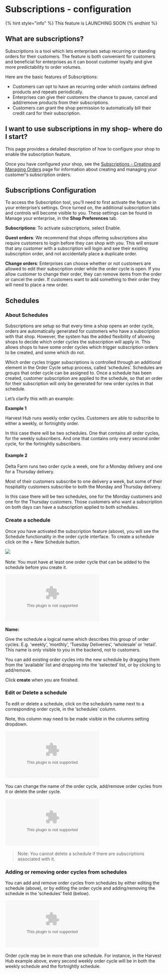 # Subscriptions - configuration

{% hint style="info" %}
This feature is LAUNCHING SOON
{% endhint %}

## What are subscriptions?

Subscriptions is a tool which lets enterprises setup recurring or standing orders for their customers. The feature is both convenient for customers and beneficial for enterprises as it can boost customer loyalty and give more predictability to order volumes.

Here are the basic features of Subscriptions:

* Customers can opt to have an recurring order which contains defined products and repeats periodically.
* Enterprises can give their customers the chance to pause, cancel and add/remove products from their subscriptions.
* Customers can grant the shop permission to automatically bill their credit card for their subscription.

## I want to use subscriptions in my shop- where do I start?

This page provides a detailed description of how to configure your shop to enable the subscription feature.

Once you have configured your shop, see the [Subscriptions - Creating and Managing Orders](https://github.com/ofn-user-guide/ofn-user-guide-master/tree/d5a1113e673b0e22198ca207b1db61339799868a/subscriptions/subscriptions-creating-and-managing-orders.md) page for information about creating and managing your customer's subscription orders.

## Subscriptions Configuration

To access the Subscription tool, you’ll need to first activate the feature in your enterprise’s settings. Once turned on, the additional subscription tabs and controls will become visible to you. These settings can be found in Manage your enterprise, in the **Shop Preferences** tab.

**Subscriptions**: To activate subscriptions, select Enable.

**Guest orders**: We recommend that shops offering subscriptions also require customers to login before they can shop with you. This will ensure that any customer with a subscription will login and see their existing subscription order, and not accidentally place a duplicate order.

**Change orders**: Enterprises can choose whether or not customers are allowed to edit their subscription order while the order cycle is open. If you allow customer to change their order, they can remove items from the order or cancel the order. If customers want to add something to their order they will need to place a new order.

## Schedules

### About Schedules

Subscriptions are setup so that every time a shop opens an order cycle, orders are automatically generated for customers who have a subscription with that shop. However, the system has the added flexibility of allowing shops to decide which order cycles the subscription will apply in. This allows shops to have some order cycles which trigger subscription orders to be created, and some which do not.

Which order cycles trigger subscriptions is controlled through an additional element in the Order Cycle setup process, called ‘schedules’. Schedules are groups that order cycle can be assigned to. Once a schedule has been created, customer subscription are applied to the schedule, so that an order for their subscription will only be generated for new order cycles in that schedule.

Let’s clarify this with an example:

**Example 1**

Harvest Hub runs weekly order cycles. Customers are able to subscribe to either a weekly, or fortnightly order.

In this case there will be two schedules. One that contains all order cycles, for the weekly subscribers. And one that contains only every second order cycle, for the fortnightly subscribers.

#### Example 2

Delta Farm runs two order cycle a week, one for a Monday delivery and one for a Thursday delivery.

Most of their customers subscribe to one delivery a week, but some of their hospitality customers subscribe to both the Monday and Thursday delivery.

In this case there will be two schedules, one for the Monday customers and one for the Thursday customers. Those customers who want a subscription on both days can have a subscription applied to both schedules.

### Create a schedule

Once you have activated the subscription feature \(above\), you will see the Schedule functionality in the order cycle interface. To create a schedule click on the + New Schedule button.

![](https://openfoodnetwork.org/wp-content/uploads/2017/02/New-order-cycle.png)

Note: You must have at least one order cycle that can be added to the schedule before you create it.

![](../../.gitbook/assets/new-schedule.bin)

**Name:** 

Give the schedule a logical name which describes this group of order cycles. E.g. ‘weekly’, ‘monthly’, ‘Tuesday Deliveries’, ‘wholesale’ or ‘retail’. This name is only visible to you in the backend, not to customers.

You can add existing order cycles into the new schedule by dragging them from the ‘available’ list and dropping into the ‘selected’ list, or by clicking to add/remove.

Click **create** when you are finished.

### Edit or Delete a schedule

To edit or delete a schedule, click on the schedule’s name next to a corresponding order cycle, in the ‘schedules’ column.

Note, this column may need to be made visible in the columns setting dropdown.

![](../../.gitbook/assets/show-schedules.bin)

You can change the name of the order cycle, add/remove order cycles from it or delete the order cycle.

![](../../.gitbook/assets/delete-schedule.bin)

> Note: You cannot delete a schedule if there are subscriptions associated with it.

### Adding or removing order cycles from schedules

You can add and remove order cycles from schedules by either editing the schedule \(above\), or by editing the order cycle and adding/removing the schedule in the ‘schedules’ field \(below\).

![](../../.gitbook/assets/oc-schedule.bin)

Order cycle may be in more than one schedule. For instance, in the Harvest Hub example above, every second weekly order cycle will be in both the weekly schedule and the fortnightly schedule.

